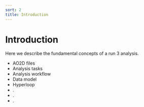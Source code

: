 ```yaml
---
sort: 2
title: Introduction
---
```


# Introduction

Here we describe the fundamental concepts of a run 3 analysis.

- AO2D files
- Analysis tasks
- Analysis workflow
- Data model
- Hyperloop
- .
- .
- .
